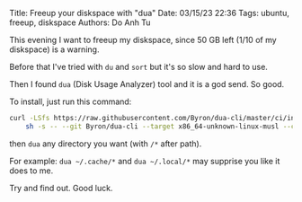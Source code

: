 Title: Freeup your diskspace with "dua"
Date: 03/15/23 22:36
Tags: ubuntu, freeup, diskspace
Authors: Do Anh Tu


This evening I want to freeup my diskspace, since 50 GB left (1/10 of my diskspace) is a warning.

Before that I've tried with `du` and `sort` but it's so slow and hard to use. 

Then I found `dua` (Disk Usage Analyzer) tool and it is a god send. So good.

To install, just run this command:

```bash
curl -LSfs https://raw.githubusercontent.com/Byron/dua-cli/master/ci/install.sh | \
    sh -s -- --git Byron/dua-cli --target x86_64-unknown-linux-musl --crate dua --tag v2.17.4
```

then `dua` any directory you want (with `/*` after path).

For example: `dua ~/.cache/*` and `dua ~/.local/*` may supprise you like it does to me.


Try and find out. Good luck.
